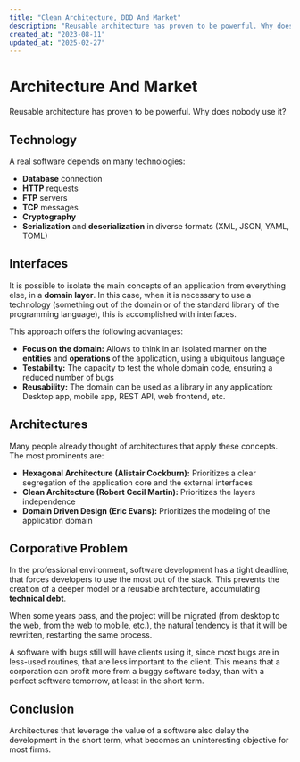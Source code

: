 ```yaml
---
title: "Clean Architecture, DDD And Market"
description: "Reusable architecture has proven to be powerful. Why does nobody use it?"
created_at: "2023-08-11"
updated_at: "2025-02-27"
---
```


# Architecture And Market

Reusable architecture has proven to be powerful. Why does nobody use it?

## Technology

A real software depends on many technologies:

- **Database** connection
- **HTTP** requests
- **FTP** servers
- **TCP** messages
- **Cryptography**
- **Serialization** and **deserialization** in diverse formats (XML, JSON, YAML, TOML)

## Interfaces

It is possible to isolate the main concepts of an application from everything else, in a **domain
layer**. In this case, when it is necessary to use a technology (something out of the domain or of
the standard library of the programming language), this is accomplished with interfaces.

This approach offers the following advantages:

- **Focus on the domain:** Allows to think in an isolated manner on the **entities** and
  **operations** of the application, using a ubiquitous language
- **Testability:** The capacity to test the whole domain code, ensuring a reduced number of bugs
- **Reusability:** The domain can be used as a library in any application: Desktop app, mobile app,
  REST API, web frontend, etc.

## Architectures

Many people already thought of architectures that apply these concepts. The most prominents are:

- **Hexagonal Architecture (Alistair Cockburn):** Prioritizes a clear segregation of the application
  core and the external interfaces
- **Clean Architecture (Robert Cecil Martin):** Prioritizes the layers independence
- **Domain Driven Design (Eric Evans):** Prioritizes the modeling of the application domain

## Corporative Problem

In the professional environment, software development has a tight deadline, that forces developers
to use the most out of the stack. This prevents the creation of a deeper model or a reusable architecture,
accumulating **technical debt**.

When some years pass, and the project will be migrated (from desktop to the web, from the web
to mobile, etc.), the natural tendency is that it will be rewritten, restarting the same process.

A software with bugs still will have clients using it, since most bugs are in less-used routines,
that are less important to the client. This means that a corporation can profit more from a buggy
software today, than with a perfect software tomorrow, at least in the short term.

## Conclusion

Architectures that leverage the value of a software also delay the development in the short term,
what becomes an uninteresting objective for most firms.
